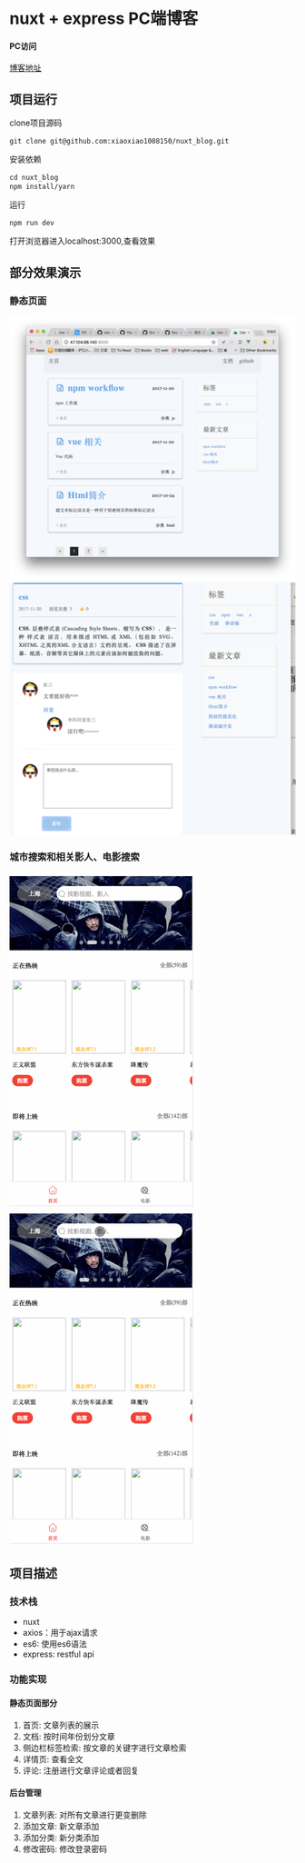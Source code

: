 # nuxt + express PC端博客

#### PC访问

[博客地址](http://47.104.98.140:3000)

## 项目运行

clone项目源码
```
git clone git@github.com:xiaoxiao1008150/nuxt_blog.git
```
安装依赖
```
cd nuxt_blog
npm install/yarn
```
运行

```
npm run dev
```
打开浏览器进入localhost:3000,查看效果

## 部分效果演示
### 静态页面

![image](https://github.com/xiaoxiao1008150/nuxt_blog/raw/master/screenshot/index.png)
![image](https://github.com/xiaoxiao1008150/nuxt_blog/raw/master/screenshot/detail.png)

### 城市搜索和相关影人、电影搜索

![image](https://github.com/xiaoxiao1008150/vue_movie/raw/master/screenshot/search_city.gif)
![image](https://github.com/xiaoxiao1008150/vue_movie/raw/master/screenshot/search_people.gif)

## 项目描述
### 技术栈
- nuxt
- axios：用于ajax请求
- es6: 使用es6语法
- express: restful api

### 功能实现
#### 静态页面部分
1. 首页: 文章列表的展示
2. 文档: 按时间年份划分文章
3. 侧边栏标签检索: 按文章的关键字进行文章检索
4. 详情页: 查看全文
5. 评论: 注册进行文章评论或者回复
#### 后台管理
1. 文章列表: 对所有文章进行更变删除
2. 添加文章: 新文章添加
3. 添加分类: 新分类添加
4. 修改密码: 修改登录密码

